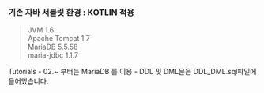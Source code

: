 ### 기존 자바 서블릿 환경 :  KOTLIN 적용
> JVM 1.6 <br />  Apache Tomcat 1.7 <br />  MariaDB 5.5.58 <br /> maria-jdbc 1.1.7 <br />


Tutorials - 02.~ 부터는 MariaDB 를 이용
    - DDL 및 DML문은 DDL_DML.sql파일에 들어있습니다.

